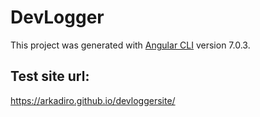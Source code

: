 # DevLogger

This project was generated with [Angular CLI](https://github.com/angular/angular-cli) version 7.0.3.

## Test site url:

https://arkadiro.github.io/devloggersite/